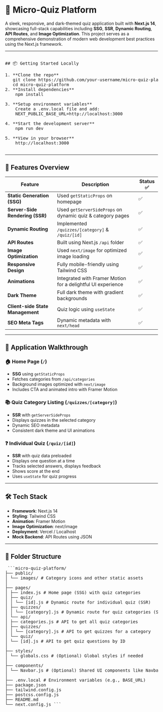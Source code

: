 # 🧠 Micro-Quiz Platform

A sleek, responsive, and dark-themed quiz application built with **Next.js 14**, showcasing full-stack capabilities including **SSG**, **SSR**, **Dynamic Routing**, **API Routes**, and **Image Optimization**. This project serves as a comprehensive demonstration of modern web development best practices using the Next.js framework.

---

<pre>
  
## 📦 Getting Started Locally

1. **Clone the repo**
   git clone https://github.com/your-username/micro-quiz-platform.git
   cd micro-quiz-platform
2. **Install dependencies**
    npm install
  
3. **Setup environment variables**
    Create a .env.local file and add:
    NEXT_PUBLIC_BASE_URL=http://localhost:3000
  
4. **Start the development server**
    npm run dev
  
5. **View in your browser**
    http://localhost:3000
  
</pre>

---

## 📌 Features Overview

| Feature                             | Description                                                                 | Status ✅ |
|-------------------------------------|-----------------------------------------------------------------------------|-----------|
| **Static Generation (SSG)**         | Used `getStaticProps` on homepage                                           | ✅        |
| **Server-Side Rendering (SSR)**     | Used `getServerSideProps` on dynamic quiz & category pages                  | ✅        |
| **Dynamic Routing**                 | Implemented `/quizzes/[category]` & `/quiz/[id]`                            | ✅        |
| **API Routes**                      | Built using Next.js `/api` folder                                          | ✅        |
| **Image Optimization**              | Used `next/image` for optimized image loading                              | ✅        |
| **Responsive Design**              | Fully mobile-friendly using Tailwind CSS                                   | ✅        |
| **Animations**                      | Integrated with Framer Motion for a delightful UI experience               | ✅        |
| **Dark Theme**                      | Full dark theme with gradient backgrounds                                  | ✅        |
| **Client-side State Management**    | Quiz logic using `useState`                                                | ✅        |
| **SEO Meta Tags**                   | Dynamic metadata with `next/head`                                          | ✅        |

---

## 🧭 Application Walkthrough

### 🏠 Home Page (`/`)
- **SSG** using `getStaticProps`
- Fetches categories from `/api/categories`
- Background images optimized with `next/image`
- Includes CTA and animated intro with Framer Motion

### 📚 Quiz Category Listing (`/quizzes/[category]`)
- **SSR** with `getServerSideProps`
- Displays quizzes in the selected category
- Dynamic SEO metadata
- Consistent dark theme and UI animations

### ❓ Individual Quiz (`/quiz/[id]`)
- **SSR** with quiz data preloaded
- Displays one question at a time
- Tracks selected answers, displays feedback
- Shows score at the end
- Uses `useState` for quiz progress

---

## 🛠 Tech Stack

- **Framework**: Next.js 14
- **Styling**: Tailwind CSS
- **Animation**: Framer Motion
- **Image Optimization**: next/image
- **Deployment**: Vercel / Localhost
- **Mock Backend**: API Routes using JSON

---

## 📂 Folder Structure
<pre> ```micro-quiz-platform/
├── public/
│ └── images/ # Category icons and other static assets
│
├── pages/
│ ├── index.js # Home page (SSG) with quiz categories
│ ├── quiz/
│ │ └── [id].js # Dynamic route for individual quiz (SSR)
│ ├── quizzes/
│ │ └── [category].js # Dynamic route for quiz categories (SSR)
│ └── api/
│ ├── categories.js # API to get all quiz categories
│ ├── quizzes/
│ │ └── [category].js # API to get quizzes for a category
│ └── quiz/
│ └── [id].js # API to get quiz questions by ID
│
├── styles/
│ └── globals.css # (Optional) Global styles if needed
│
├── components/
│ └── Navbar.js # (Optional) Shared UI components like Navbar
│
├── .env.local # Environment variables (e.g., BASE_URL)
├── package.json
├── tailwind.config.js
├── postcss.config.js
├── README.md
└── next.config.js ``` </pre>
